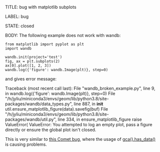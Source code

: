 TITLE:
bug with matplotlib subplots

LABEL:
bug

STATE:
closed

BODY:
The following example does not work with wandb:
```
from matplotlib import pyplot as plt
import wandb

wandb.init(project='test')
fig, ax = plt.subplots(2)
ax[0].plot([1, 2, 3])
wandb.log({'figure': wandb.Image(plt)}, step=0)

```
and gives error message:

Traceback (most recent call last):
  File "wandb_broken_example.py", line 9, in <module>
    wandb.log({'figure': wandb.Image(plt)}, step=0)
  File "/h/jyliu/miniconda3/envs/geom/lib/python3.8/site-packages/wandb/data_types.py", line 887, in __init__
    util.ensure_matplotlib_figure(data).savefig(buf)
  File "/h/jyliu/miniconda3/envs/geom/lib/python3.8/site-packages/wandb/util.py", line 334, in ensure_matplotlib_figure
    raise ValueError(
ValueError: You attempted to log an empty plot, pass a figure directly or ensure the global plot isn't closed.

This is very similar to [this Comet bug](https://github.com/comet-ml/issue-tracking/issues/312), where the usage of [gca().has_data()](https://github.com/wandb/client/blob/master/wandb/util.py#L333) is causing problems.


